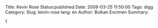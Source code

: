Title: Kevin Rose
Status:published
Date: 2008-03-25 11:50:00
Tags: digg
Category: 
Slug: kevin-rose
lang: en
Author: Bulkan Evcimen
Summary: 

1